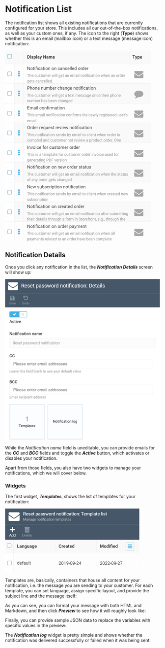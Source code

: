 # Notification List

The notification list shows all existing notifications that are currently configured for your store. This includes all our out-of-the-box notifications, as well as your custom ones, if any. The icon to the right (**Type**) shows whether this is an email (mailbox icon) or a text message (message icon) notification:

![Notification list](media/notification-list.png)

## Notification Details
Once you click any notification in the list, the ***Notification Details*** screen will show up:

![Notification details](media/notification-details.png)

While the *Notification name* field is uneditable, you can provide emails for the ***CC*** and ***BCC*** fields and toggle the ***Active*** button, which activates or disables your notification.

Apart from those fields, you also have two widgets to manage your notifications, which we will cover below.

### Widgets

The first widget, ***Templates***, shows the list of templates for your notification:

![Notification template list](media/notification-template-list.png)

Templates are, basically, containers that house all content for your notification, i.e. the message you are sending to your customer. For each template, you can set language, assign specific layout<!---add link to notif layouts-->, and provide the subject line and the message itself:

<!---add image-->

As you can see, you can format your message with both HTML and Markdown, and then click ***Preview*** to see how it will roughly look like:

<!---add image-->

Finally, you can provide sample JSON data to replace the variables with specific values in the preview:

<!---add image-->

The ***Notification log*** widget is pretty simple and shows whether the notification was delivered successfully or failed when it was being sent:

<!---add image-->